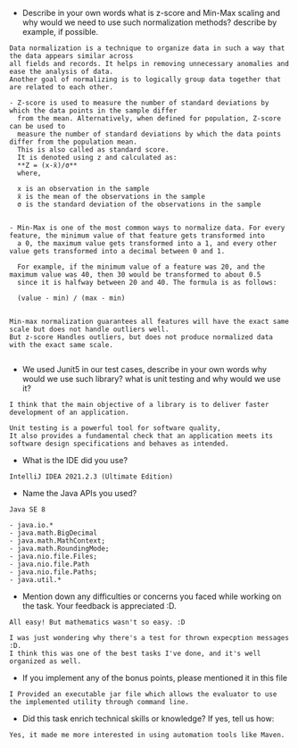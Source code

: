 - Describe in your own words what is z-score and Min-Max scaling and why would we need to use such normalization methods? describe by example, if possible.
```
Data normalization is a technique to organize data in such a way that the data appears similar across 
all fields and records. It helps in removing unnecessary anomalies and ease the analysis of data.
Another goal of normalizing is to logically group data together that are related to each other.

- Z-score is used to measure the number of standard deviations by which the data points in the sample differ 
  from the mean. Alternatively, when defined for population, Z-score can be used to 
  measure the number of standard deviations by which the data points differ from the population mean.
  This is also called as standard score.
  It is denoted using z and calculated as:
  **Z = (x-x̄)/σ**
  where,

  x is an observation in the sample
  x̄ is the mean of the observations in the sample
  σ is the standard deviation of the observations in the sample
  
  
- Min-Max is one of the most common ways to normalize data. For every feature, the minimum value of that feature gets transformed into
  a 0, the maximum value gets transformed into a 1, and every other value gets transformed into a decimal between 0 and 1.
  
  For example, if the minimum value of a feature was 20, and the maximum value was 40, then 30 would be transformed to about 0.5 
  since it is halfway between 20 and 40. The formula is as follows:
  
  (value - min) / (max - min)
  
  
Min-max normalization guarantees all features will have the exact same scale but does not handle outliers well.
But z-score Handles outliers, but does not produce normalized data with the exact same scale.
  
```

- We used Junit5 in our test cases, describe in your own words why would we use such library? 
what is unit testing and why would we use it?
```
I think that the main objective of a library is to deliver faster development of an application.

Unit testing is a powerful tool for software quality, 
It also provides a fundamental check that an application meets its 
software design specifications and behaves as intended.
```
- What is the IDE did you use?
```
IntelliJ IDEA 2021.2.3 (Ultimate Edition)
```

- Name the Java APIs you used?
```
Java SE 8

- java.io.*
- java.math.BigDecimal
- java.math.MathContext;
- java.math.RoundingMode;
- java.nio.file.Files;
- java.nio.file.Path
- java.nio.file.Paths;
- java.util.*
```

- Mention down any difficulties or concerns you faced while working on the task. Your feedback is appreciated :D.
```
All easy! But mathematics wasn't so easy. :D 

I was just wondering why there's a test for thrown expecption messages :D.
I think this was one of the best tasks I've done, and it's well organized as well.

```

- If you implement any of the bonus points, please mentioned it in this file
```
I Provided an executable jar file which allows the evaluator to use the implemented utility through command line.
```

- Did this task enrich technical skills or knowledge? If yes, tell us how: 
```
Yes, it made me more interested in using automation tools like Maven.
```
